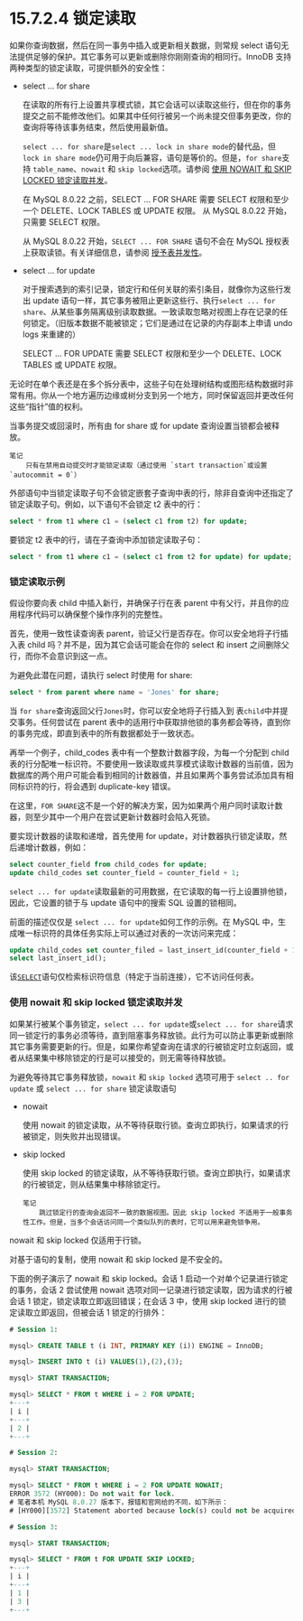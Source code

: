 # 15.7.2.4  锁定读取

如果你查询数据，然后在同一事务中插入或更新相关数据，则常规 select 语句无法提供足够的保护。其它事务可以更新或删除你刚刚查询的相同行。InnoDB 支持两种类型的锁定读取，可提供额外的安全性：

+ select ... for share
  
  在读取的所有行上设置共享模式锁，其它会话可以读取这些行，但在你的事务提交之前不能修改他们。如果其中任何行被另一个尚未提交但事务更改，你的查询将等待该事务结束，然后使用最新值。
  
  `select ... for share`是`select ... lock in share mode`的替代品，但 `lock in share mode`仍可用于向后兼容，语句是等价的。但是，`for share`支持 `table_name`、`nowait` 和 `skip locked`选项。请参阅 [使用 NOWAIT 和 SKIP LOCKED 锁定读取并发](https://dev.mysql.com/doc/refman/8.0/en/innodb-locking-reads.html#innodb-locking-reads-nowait-skip-locked "使用 NOWAIT 和 SKIP LOCKED 锁定读取并发")。
  
  在 MySQL 8.0.22 之前，SELECT ... FOR SHARE 需要 SELECT 权限和至少一个 DELETE、LOCK TABLES 或 UPDATE 权限。 从 MySQL 8.0.22 开始，只需要 SELECT 权限。
  
  从 MySQL 8.0.22 开始，`SELECT ... FOR SHARE` 语句不会在 MySQL 授权表上获取读锁。有关详细信息，请参阅 [授予表并发性](https://dev.mysql.com/doc/refman/8.0/en/grant-tables.html#grant-tables-concurrency "授予表并发")。

+ select ... for update
  
  对于搜索遇到的索引记录，锁定行和任何关联的索引条目，就像你为这些行发出 update 语句一样，其它事务被阻止更新这些行、执行`select ... for share`、从某些事务隔离级别读取数据。一致读取忽略对视图上存在记录的任何锁定。（旧版本数据不能被锁定；它们是通过在记录的内存副本上申请 undo logs 来重建的）
  
  SELECT ... FOR UPDATE 需要 SELECT 权限和至少一个 DELETE、LOCK TABLES 或 UPDATE 权限。

无论时在单个表还是在多个拆分表中，这些子句在处理树结构或图形结构数据时非常有用。你从一个地方遍历边缘或树分支到另一个地方，同时保留返回并更改任何这些“指针”值的权利。

当事务提交或回滚时，所有由 for share 或 for update 查询设置当锁都会被释放。

```textile
笔记
    只有在禁用自动提交时才能锁定读取（通过使用 `start transaction`或设置`autocommit = 0`）
```

外部语句中当锁定读取子句不会锁定嵌套子查询中表的行，除非自查询中还指定了锁定读取子句。例如，以下语句不会锁定 t2 表中的行：

```sql
select * from t1 where c1 = (select c1 from t2) for update;
```

要锁定 t2 表中的行，请在子查询中添加锁定读取子句：

```sql
select * from t1 where c1 = (select c1 from t2 for update) for update;
```

### 锁定读取示例

假设你要向表 child 中插入新行，并确保子行在表 parent 中有父行，并且你的应用程序代码可以确保整个操作序列的完整性。

首先，使用一致性读查询表 parent，验证父行是否存在。你可以安全地将子行插入表 child 吗？并不是，因为其它会话可能会在你的 select 和 insert 之间删除父行，而你不会意识到这一点。

为避免此潜在问题，请执行 select 时使用 for share:

```sql
select * from parent where name = 'Jones' for share;
```

当 `for share`查询返回父行`Jones`时，你可以安全地将子行插入到 表`child`中并提交事务。任何尝试在 parent 表中的适用行中获取排他锁的事务都会等待，直到你的事务完成，即直到表中的所有数据都处于一致状态。

再举一个例子，child_codes 表中有一个整数计数器字段，为每一个分配到 child 表的行分配唯一标识符。不要使用一致读取或共享模式读取计数器的当前值，因为数据库的两个用户可能会看到相同的计数器值，并且如果两个事务尝试添加具有相同标识符的行，将会遇到  duplicate-key 错误。

在这里，`FOR SHARE`这不是一个好的解决方案，因为如果两个用户同时读取计数器，则至少其中一个用户在尝试更新计数器时会陷入死锁。

要实现计数器的读取和递增，首先使用 for update，对计数器执行锁定读取，然后递增计数器，例如：

```sql
select counter_field from child_codes for update;
update child_codes set counter_field = counter_field + 1;
```

`select ... for update`读取最新的可用数据，在它读取的每一行上设置排他锁，因此，它设置的锁于与 update 语句中的搜索 SQL 设置的锁相同。

前面的描述仅仅是 `select ... for update`如何工作的示例。在 MySQL 中，生成唯一标识符的具体任务实际上可以通过对表的一次访问来完成：

```sql
update child_codes set counter_filed = last_insert_id(counter_field + 1);
select last_insert_id();
```

该[`SELECT`](https://dev.mysql.com/doc/refman/8.0/en/select.html "13.2.10 SELECT 语句")语句仅检索标识符信息（特定于当前连接），它不访问任何表。

### 使用 nowait 和 skip locked 锁定读取并发

如果某行被某个事务锁定，`select ... for update`或`select ... for share`请求同一锁定行的事务必须等待，直到阻塞事务释放锁。此行为可以防止事更新或删除其它事务需要更新的行。但是，如果你希望查询在请求的行被锁定时立刻返回，或者从结果集中移除锁定的行是可以接受的，则无需等待释放锁。

为避免等待其它事务释放锁，`nowait` 和 `skip locked` 选项可用于 `select .. for update` 或 `select ... for share` 锁定读取语句

+ nowait
  
  使用 nowait 的锁定读取，从不等待获取行锁。查询立即执行，如果请求的行被锁定，则失败并出现错误。

+ skip locked
  
  使用 skip locked 的锁定读取，从不等待获取行锁。查询立即执行，如果请求的行被锁定，则从结果集中移除锁定行。
  
  ```textile
  笔记
      跳过锁定行的查询会返回不一致的数据视图。因此 skip locked 不适用于一般事务性工作。但是，当多个会话访问同一个类似队列的表时，它可以用来避免锁争用。
  ```

nowait 和 skip locked 仅适用于行锁。

对基于语句的复制，使用 nowait 和 skip locked 是不安全的。

下面的例子演示了 nowait 和 skip locked。会话 1 启动一个对单个记录进行锁定的事务，会话 2 尝试使用 nowait 选项对同一记录进行锁定读取，因为请求的行被会话 1 锁定，锁定读取立即返回错误；在会话 3 中，使用 skip locked 进行的锁定读取立即返回，但被会话 1 锁定的行排外：

```sql
# Session 1:

mysql> CREATE TABLE t (i INT, PRIMARY KEY (i)) ENGINE = InnoDB;

mysql> INSERT INTO t (i) VALUES(1),(2),(3);

mysql> START TRANSACTION;

mysql> SELECT * FROM t WHERE i = 2 FOR UPDATE;
+---+
| i |
+---+
| 2 |
+---+

# Session 2:

mysql> START TRANSACTION;

mysql> SELECT * FROM t WHERE i = 2 FOR UPDATE NOWAIT;
ERROR 3572 (HY000): Do not wait for lock.
# 笔者本机 MySQL 8.0.27 版本下，报错和官网给的不同，如下所示：
# [HY000][3572] Statement aborted because lock(s) could not be acquired immediately and NOWAIT is set.

# Session 3:

mysql> START TRANSACTION;

mysql> SELECT * FROM t FOR UPDATE SKIP LOCKED;
+---+
| i |
+---+
| 1 |
| 3 |
+---+
```




